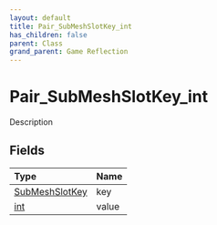 ```yaml
---
layout: default
title: Pair_SubMeshSlotKey_int
has_children: false
parent: Class
grand_parent: Game Reflection
---
```

# Pair_SubMeshSlotKey_int
Description 

## Fields

| Type | Name |
|:----------|:--------------|
| [SubMeshSlotKey](/riftbreaker-wiki/docs/game-reflection/classes/sub_mesh_slot_key/) | key |
| [int](/riftbreaker-wiki/docs/game-reflection/enums/int/) | value |

